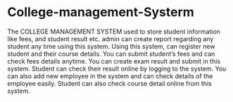 # College-management-Systerm
The COLLEGE MANAGEMENT SYSTEM used to store student information like fees, and student result etc. admin can create report regarding any student any time using this system. Using this system, can register new student and their course details. You can submit student’s fees and can check fees details anytime. You can create exam result and submit in this system. Student can check their result online by logging to the system. You can also add new employee in the system and can check details of the employee easily. Student can also check course detail online from this system.
